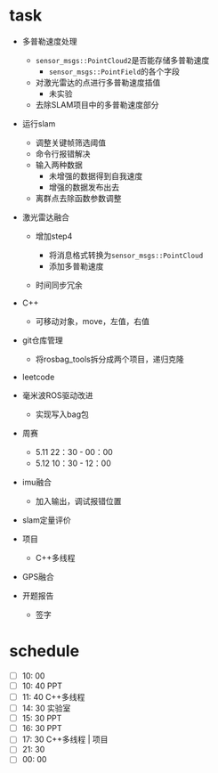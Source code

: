 # task

- 多普勒速度处理
  - `sensor_msgs::PointCloud2`是否能存储多普勒速度
    - `sensor_msgs::PointField`的各个字段
  - 对激光雷达的点进行多普勒速度插值
    - 未实验
  - 去除SLAM项目中的多普勒速度部分
- 运行slam
  - 调整关键帧筛选阈值
  - 命令行报错解决
  - 输入两种数据
    - 未增强的数据得到自我速度
    - 增强的数据发布出去
  - 离群点去除函数参数调整
- 激光雷达融合
  - 增加step4
    - 将消息格式转换为`sensor_msgs::PointCloud`
    - 添加多普勒速度

  - 时间同步冗余
- C++
  - 可移动对象，move，左值，右值
- git仓库管理
  - 将rosbag_tools拆分成两个项目，递归克隆

- leetcode
- 毫米波ROS驱动改进
  - 实现写入bag包
- 周赛
  - 5.11 22：30 - 00：00 
  - 5.12 10：30 - 12：00
- imu融合
  - 加入输出，调试报错位置
- slam定量评价
- 项目
  - C++多线程
- GPS融合
- 开题报告
  - 签字

# schedule

- [ ] 10: 00  
- [ ] 10: 40  PPT
- [ ] 11: 40  C++多线程
- [ ] 14: 30 实验室
- [ ] 15: 30 PPT
- [ ] 16: 30 PPT
- [ ] 17: 30 C++多线程 | 项目
- [ ] 21: 30
- [ ] 00: 00 
